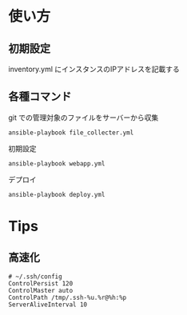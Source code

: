 # 使い方
## 初期設定
inventory.yml にインスタンスのIPアドレスを記載する

## 各種コマンド

git での管理対象のファイルをサーバーから収集
```
ansible-playbook file_collecter.yml
```

初期設定
```
ansible-playbook webapp.yml
```

デプロイ
```
ansible-playbook deploy.yml
```

# Tips
## 高速化
```
# ~/.ssh/config
ControlPersist 120
ControlMaster auto
ControlPath /tmp/.ssh-%u.%r@%h:%p
ServerAliveInterval 10
```